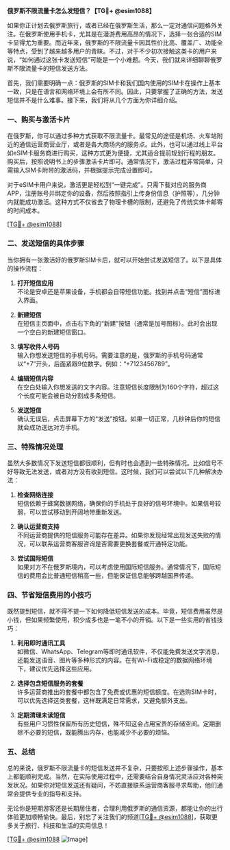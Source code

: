 **俄罗斯不限流量卡怎么发短信？【TG💪+ @esim1088】**

如果你正计划去俄罗斯旅行，或者已经在俄罗斯生活，那么一定对通信问题格外关注。在俄罗斯使用手机卡，尤其是在漫游费用高昂的情况下，选择一张合适的SIM卡显得尤为重要。而近年来，俄罗斯的不限流量卡因其性价比高、覆盖广、功能全等特点，受到了越来越多用户的青睐。不过，对于不少初次接触这类卡的用户来说，“如何通过这张卡发送短信”可能是一个小难题。今天，我们就来详细聊聊俄罗斯不限流量卡的短信发送方法。

首先，我们需要明确一点：俄罗斯的SIM卡和我们国内使用的SIM卡在操作上基本一致，只是在语言和网络环境上会有所不同。因此，只要掌握了正确的方法，发送短信并不是什么难事。接下来，我们将从几个方面为你详细介绍。

### **一、购买与激活卡片**
在俄罗斯，你可以通过多种方式获取不限流量卡。最常见的途径是机场、火车站附近的通信运营商营业厅，或者是各大商场内的服务点。此外，也可以通过线上平台如eSIM卡服务商进行购买，这种方式更为便捷，尤其适合提前规划行程的朋友。购买后，按照说明书上的步骤激活卡片即可。通常情况下，激活过程非常简单，只需输入SIM卡附带的激活码，并根据提示完成设置即可。

对于eSIM卡用户来说，激活更是轻松到“一键完成”。只需下载对应的服务商APP，注册账号并绑定你的设备，然后按照指引上传身份信息（护照等），几分钟内就能成功激活。这种方式不仅省去了物理卡槽的限制，还避免了传统实体卡邮寄的时间成本。

[[TG💪+ @esim1088](https://t.me/s/esim1088)]

### **二、发送短信的具体步骤**
当你拥有一张激活好的俄罗斯SIM卡后，就可以开始尝试发送短信了。以下是具体的操作流程：

1. **打开短信应用**  
   不论是安卓还是苹果设备，手机都会自带短信功能。找到并点击“短信”图标进入界面。

2. **新建短信**  
   在短信主页面中，点击右下角的“新建”按钮（通常是加号图标）。此时会出现一个空白的新建短信窗口。

3. **填写收件人号码**  
   输入你想发送短信的手机号码。需要注意的是，俄罗斯的手机号码通常以“+7”开头，后面紧跟9位数字。例如：“+7123456789”。

4. **编辑短信内容**  
   在空白处输入你想发送的文字内容。注意短信长度限制为160个字符，超过这个长度可能会被自动分割成多条短信。

5. **发送短信**  
   确认无误后，点击屏幕下方的“发送”按钮。如果一切正常，几秒钟后你的短信就会成功送达对方手机。

### **三、特殊情况处理**
虽然大多数情况下发送短信都很顺利，但有时也会遇到一些特殊情况。比如信号不好导致无法发送，或者对方没有收到短信。这时候，我们可以尝试以下几种解决办法：

1. **检查网络连接**  
   短信依赖于蜂窝数据网络，确保你的手机处于良好的信号环境中。如果信号较弱，可以尝试移动到开阔地带重新发送。

2. **确认运营商支持**  
   不同运营商提供的短信服务可能存在差异。如果你发现经常出现发送失败的情况，可以联系运营商客服咨询是否需要更换套餐或开通特定功能。

3. **尝试国际短信**  
   如果对方不在俄罗斯境内，可以考虑使用国际短信服务。通常情况下，国际短信的费用会比普通短信稍高一些，但能保证信息能够跨越国界传递。

### **四、节省短信费用的小技巧**
既然提到短信，就不得不提一下如何降低短信发送的成本。毕竟，短信费用虽然是小钱，但如果频繁使用，积少成多也是一笔不小的开销。以下是一些实用的省钱技巧：

1. **利用即时通讯工具**  
   如微信、WhatsApp、Telegram等即时通讯软件，不仅能免费发送文字消息，还能发送语音、图片等多种形式的内容。在有Wi-Fi或稳定的数据网络环境下，建议优先选择这些应用。

2. **选择包含短信服务的套餐**  
   许多运营商推出的套餐中都包含了免费或优惠的短信额度。在选购SIM卡时，可以优先选择这类套餐，这样既满足日常需求，又避免额外支出。

3. **定期清理未读短信**  
   有些用户习惯性保留所有历史短信，殊不知这会占用宝贵的存储空间。定期删除不必要的短信，既能腾出内存，也能减少不必要的烦恼。

### **五、总结**
总的来说，俄罗斯不限流量卡的短信发送并不复杂，只要按照上述步骤操作，基本上都能顺利完成。当然，在实际使用过程中，还需要结合自身情况灵活应对各种突发状况。如果你对短信发送还有疑问，不妨直接联系运营商客服寻求帮助，他们通常会提供专业的指导和支持。

无论你是短期游客还是长期居住者，合理利用俄罗斯的通信资源，都能让你的出行体验更加顺畅愉快。最后，别忘了关注我们的频道[[TG💪+ @esim1088](https://t.me/s/esim1088)]，获取更多关于旅行、科技和生活的实用信息！

[[TG💪+ @esim1088](https://t.me/s/esim1088) ![Image](https://i.postimg.cc/4NQfJmqS/Snipaste-2025-05-13-00-14-12.png)]